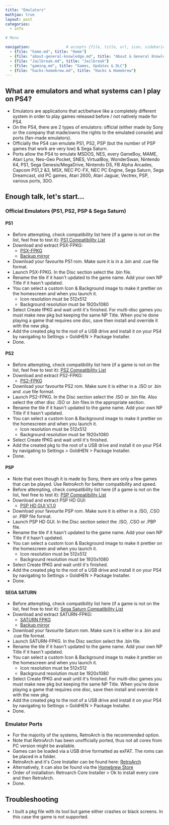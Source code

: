 ```yaml
---
title: "Emulators"
mathjax: true
layout: post
categories:
  - info

# Menu

navigation:                # accepts {file, title, url, icon, sidebaricon}
  - {file: "home.md", title: "Home"}
  - {file: "about-general-knowledge.md", title: "About & General Knowledge"}
  - {file: "Jailbreak.md", title: "Jailbreak"}
  - {file: "gaming.md", title: "Games, Updates & DLC"}
  - {file: "hacks-homebrew.md", title: "Hacks & Homebrew"}
---
```


## What are emulators and what systems can I play on PS4?

* Emulators are applications that act/behave like a completely different system in order to play games released before / not natively made for PS4.
* On the PS4, there are 2 types of emulators: official (either made by Sony or the company that made/owns the rights to the emulated console) and ports (fan-made emulators).
* Officially the PS4 can emulate PS1, PS2, PSP (but the number of PSP games that work are very low) & Sega Saturn.
* Ports allow the PS4 to emulate MSDOS, NES, every GameBoy, MAME, Atari Lynx, Neo-Geo Pocket, SNES, VirtualBoy, WonderSwan, Nintendo 64, PS1, Sega Genesis/MegaDrive, Nintendo DS, FB Alpha Arcades, Capcom PS1,2 &3, MSX, NEC PC-FX, NEC PC Engine, Sega Saturn, Sega Dreamcast, old PC games, Atari 2600, Atari Jaguar, Vectrex, PSP, various ports, 3DO.

## Enough talk, let's start...

### Official Emulators (PS1, PS2, PSP & Sega Saturn)

#### PS1

* Before attempting, check compatibility list here (if a game is not on the list, feel free to test it):
<a href="https://www.psdevwiki.com/ps4/PS1_Classics_Emulator_Compatibility_List"> PS1 Compatibility List </a>
* Download and extract PSX-FPKG:
   * <a href="https://www.psx-place.com/threads/psx-fpkg-0-2-by-jabu-new-tool-to-convert-ps1-games-for-ps4.30498/"> PSX-FPKG </a>
   * [Backup mirror](/backupfiles/PSX-FPKG_v02.7z)
* Download your favourite PS1 rom. Make sure it is in a .bin and .cue file format.
* Launch PSX-FPKG. In the Disc section select the .bin file.
* Rename the tile if it hasn't updated to the game name. Add your own NP Title if it hasn't updated.
* You can select a custom Icon & Background image to make it prettier on the homescreen and when you launch it.
   * Icon resolution must be 512x512
   * Background resolution must be 1920x1080
* Select Create fPKG and wait until it's finished. For multi-disc games you must make new pkg but keeping the same NP Title. When you're done playing a game that requires one disc, save then install and override it with the new pkg.
* Add the created pkg to the root of a USB drive and install it on your PS4 by navigating to Settings > GoldHEN > Package Installer.
* Done.

#### PS2

* Before attempting, check compatibility list here (if a game is not on the list, feel free to test it):
<a href="https://www.psdevwiki.com/ps4/PS2_Classics_Emulator_Compatibility_List"> PS2 Compatibility List </a>
* Download and extract PS2-FPKG:
   * <a href="https://www.psx-place.com/threads/release-ps2-fpkg-0-6-by-jabu-new-tool-to-convert-ps2-games-for-ps4.30350/"> PS2-FPKG </a>
* Download your favourite PS2 rom. Make sure it is either in a .ISO or .bin and .cue file format.
* Launch PS2-FPKG. In the Disc section select the .ISO or .bin file. Also select the other disc .ISO or .bin files in the appropriate section.
* Rename the tile if it hasn't updated to the game name. Add your own NP Title if it hasn't updated.
* You can select a custom Icon & Background image to make it prettier on the homescreen and when you launch it.
   * Icon resolution must be 512x512
   * Background resolution must be 1920x1080
* Select Create fPKG and wait until it's finished.
* Add the created pkg to the root of a USB drive and install it on your PS4 by navigating to Settings > GoldHEN > Package Installer.
* Done.

#### PSP

* Note that even though it is made by Sony, there are only a few games that can be played. Use RetroArch for better compatibility and speed.
* Before attempting, check compatibility list here (if a game is not on the list, feel free to test it):
<a href="https://www.psdevwiki.com/ps4/PSP_Emulator_Compatibility_List"> PSP Compatibility List </a>
* Download and extract PSP HD GUI:
   * <a href="https://github.com/xXxTheDarkprogramerxXx/PS3Tools/releases/tag/PSPHD1.0.0.0"> PSP HD GUI V.1.0 </a>
* Download your favourite PSP rom. Make sure it is either in a .ISO, .CSO or .PBP file format.
* Launch PSP HD GUI. In the Disc section select the .ISO, .CSO or .PBP file.
* Rename the tile if it hasn't updated to the game name. Add your own NP Title if it hasn't updated.
* You can select a custom Icon & Background image to make it prettier on the homescreen and when you launch it.
   * Icon resolution must be 512x512
   * Background resolution must be 1920x1080
* Select Create fPKG and wait until it's finished.
* Add the created pkg to the root of a USB drive and install it on your PS4 by navigating to Settings > GoldHEN > Package Installer.
* Done.

#### SEGA SATURN

* Before attempting, check compatibility list here (if a game is not on the list, feel free to test it):
<a href="https://docs.google.com/spreadsheets/u/0/d/1X4iLL8J5sPMlxr_XbfZ-3f21IF9ni-otn2wwl-4hzsk/htmlview#"> Sega Saturn Compatibility List </a>
* Download and extract SATURN-FPKG:
   * <a href="https://www.psx-place.com/threads/update-v1-1-saturn-fpkg-convert-saturn-games-into-ps4-fpkgs.36031/"> SATURN FPKG </a>
   * [Backup mirror](/backupfiles/SATURN-FPKG_v1.1.7z)
* Download your favourite Saturn rom. Make sure it is either in a .bin and .cue file format.
* Launch SATURN-FPKG. In the Disc section select the .bin file.
* Rename the tile if it hasn't updated to the game name. Add your own NP Title if it hasn't updated.
* You can select a custom Icon & Background image to make it prettier on the homescreen and when you launch it.
   * Icon resolution must be 512x512
   * Background resolution must be 1920x1080
* Select Create fPKG and wait until it's finished. For multi-disc games you must make new pkg but keeping the same NP Title. When you're done playing a game that requires one disc, save then install and override it with the new pkg.
* Add the created pkg to the root of a USB drive and install it on your PS4 by navigating to Settings > GoldHEN > Package Installer.
* Done.


### Emulator Ports

* For the majority of the systems, RetroArch is the recommended option.
* Note that RetroArch has been unofficially ported, thus not all cores from PC version might be available.
* Games can be loaded via a USB drive formatted as exFAT. The roms can be placed in a folder.
* RetroArch and it's Core Installer can be found here: <a href="https://www.psx-place.com/threads/retroarch-ps4-r4-released-21-new-cores-added-ppsspp-mame-2015-new-dynarec-support-flycast.30137/"> RetroArch </a>
* Alternatively, it can also be found via the 
[Homebrew Store](hb-store.md)
* Order of installation: Retroarch Core Installer > Ok to install every core and then RetroArch.
* Done.

## Troubleshooting

 * I built a pkg file with its tool but game either crashes or black screens. In this case the game is not supported.
